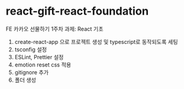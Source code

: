 # react-gift-react-foundation

FE 카카오 선물하기 1주차 과제: React 기초

1. create-react-app 으로 프로젝트 생성 및 typescript로 동작되도록 세팅
2. tsconfig 설정
3. ESLint, Prettier 설정
4. emotion reset css 적용
5. gitignore 추가
6. 폴더 생성
